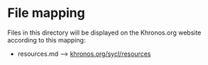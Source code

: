 # File mapping
Files in this directory will be displayed on the Khronos.org website according to this mapping:

* resources.md --> [khronos.org/sycl/resources](https://www.khronos.org/sycl/resources/)
